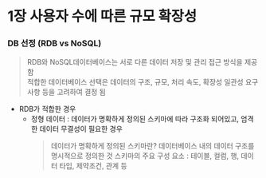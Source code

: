 # 1장 사용자 수에 따른 규모 확장성

### DB 선정 (RDB vs NoSQL)
> RDB와 NoSQL데이터베이스는 서로 다른 데이터 저장 및 관리 접근 방식을 제공함     
> 적합한 데이터베이스 선택은 데이터의 구조, 규모, 처리 속도, 확장성 일관성 요구 사항 등을 고려하여 결정 됨
* RDB가 적합한 경우
  * 정형 데이터 : 데이터가 명확하게 정의된 스키마에 따라 구조화 되어있고, 엄격한 데이터 무결성이 필요한 경우
    > 데이터가 명확하게 정의된 스키마란? 데이터베이스 내의 데이터 구조를 명시적으로 정의한 것
    > 스키마의 주요 구성 요소 : 테이블, 컬럼, 행, 데이터 타입, 제약조건, 관계 등
